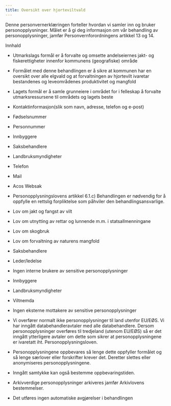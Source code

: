 ```yaml
---
title: Oversikt over hjorteviltvald
---
```



  

Denne personvernerklæringen forteller hvordan vi samler inn og bruker personopplysninger. Målet er å gi deg informasjon om vår behandling av personopplysninger, jamfør Personvernforordningens artikkel 13 og 14.

  

Innhald

*   Utmarkslags formål er å forvalte og omsette andelseiernes jakt- og fiskerettigheter innenfor kommunens (geografiske) område  
    
*   Formålet med denne behandlingen er å sikre at kommunen har en oversikt over alle elgvald og at forvaltningen av hjortevilt ivaretar bestandenes og leveområdenes produktivitet og mangfold  
    
*   Lagets formål er å samle grunneiere i området for i felleskap å forvalte utmarksressursene til områdets og lagets beste  
    
*   Kontaktinformasjon(slik som navn, adresse, telefon og e-post)  
    
*   Fødselsnummer  
    
*   Personnummer  
    
*   Innbyggere  
    
*   Saksbehandlere  
    
*   Landbruksmyndigheter  
    
*   Telefon  
    
*   Mail  
    
*   Acos Websak  
    
*   Personopplysningslovens artikkel 6.1.c) Behandlingen er nødvendig for å oppfylle en rettslig forpliktelse som påhviler den behandlingsansvarlige.  
    
*   Lov om jakt og fangst av vilt  
    
*   Lov om utnytting av rettar og lunnende m.m. i statsallmenningane  
    
*   Lov om skogbruk  
    
*   Lov om forvaltning av naturens mangfold  
    
*   Saksbehandlere  
    
*   Leder/ledelse  
    
*   Ingen interne brukere av sensitive personopplysninger  
    
*   Innbyggere  
    
*   Landbruksmyndigheter  
    
*   Viltnemda  
    
*   Ingen eksterne mottakere av sensitive personopplysninger  
    
*   Vi overfører normalt ikke personopplysninger til land utenfor EU/EØS. Vi har inngått databehandleravtaler med alle databehandlere. Dersom personopplysninger overføres til tredjeland (utenom EU/EØS) så er det inngått ytterligere avtaler om dette som sikrer at personopplysningene er ivaretatt iht. Personopplysningsloven.  
    
*   Personopplysningene oppbevares så lenge dette oppfyller formålet og så lenge særlover eller forskrifter krever det. Deretter slettes eller anonymiseres personopplysningene.  
    
*   Inngått samtykke kan også bestemme oppbevaringstiden.  
    
*   Arkivverdige personopplysninger arkiveres jamfør Arkivlovens bestemmelser.  
    
*   Det utføres ingen automatiske avgjørelser i behandlingen